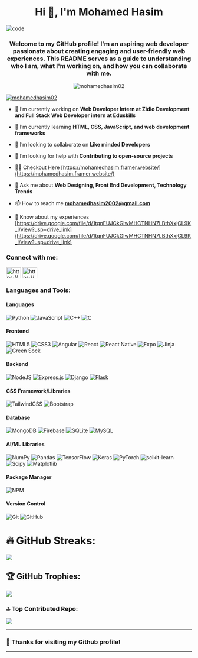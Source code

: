 <h1 align="center">Hi 👋, I'm Mohamed Hasim</h1>

![code](https://github.com/user-attachments/assets/9ae3cd6e-a1a6-4e8e-badb-1c410e1bf8e2)

<h3 align="center">Welcome to my GitHub profile! I'm an aspiring web developer passionate about creating engaging and user-friendly web experiences. 
  This README serves as a guide to understanding who I am, what I'm working on, and how you can collaborate with me.</h3>

<p align="center"> <img src="https://komarev.com/ghpvc/?username=mohamedhasim02&label=Profile%20views&color=0e75b6&style=flat" alt="mohamedhasim02" /> </p>

<p align="left"> <a href="https://github.com/ryo-ma/github-profile-trophy"><img src="https://github-profile-trophy.vercel.app/?username=mohamedhasim02" alt="mohamedhasim02" /></a> </p>

- 🔭 I’m currently working on **Web Developer Intern at Zidio Development and Full Stack Web Developer intern at Eduskills**

- 🌱 I’m currently learning **HTML, CSS, JavaScript, and web development frameworks**

- 👯 I’m looking to collaborate on **Like minded Developers**

- 🤝 I’m looking for help with **Contributing to open-source projects**

- 👨‍💻 Checkout Here [https://mohamedhasim.framer.website/](https://mohamedhasim.framer.website/)

- 💬 Ask me about **Web Designing, Front End Development, Technology Trends**

- 📫 How to reach me **mohamedhasim2002@gmail.com**

- 📄 Know about my experiences [https://drive.google.com/file/d/1tqnFUJCkGIwMHCTNHN7LBthXxjCL9K_i/view?usp=drive_link](https://drive.google.com/file/d/1tqnFUJCkGIwMHCTNHN7LBthXxjCL9K_i/view?usp=drive_link)

<h3 align="left">Connect with me:</h3>
<p align="left">
<a href="https://codepen.io/https://codepen.io/mohamed-hasim" target="blank"><img align="center" src="https://raw.githubusercontent.com/rahuldkjain/github-profile-readme-generator/master/src/images/icons/Social/codepen.svg" alt="https://codepen.io/mohamed-hasim" height="30" width="40" /></a>
<a href="https://linkedin.com/in/https://www.linkedin.com/in/mohamed-hasim-n-a6ab8024b" target="blank"><img align="center" src="https://raw.githubusercontent.com/rahuldkjain/github-profile-readme-generator/master/src/images/icons/Social/linked-in-alt.svg" alt="https://www.linkedin.com/in/mohamed-hasim-n-a6ab8024b" height="30" width="40" /></a>
</p>

<h3 align="left">Languages and Tools:</h3>

#### Languages
![Python](https://img.shields.io/badge/python-000?style=for-the-badge&logo=python) ![JavaScript](https://img.shields.io/badge/javascript-000?style=for-the-badge&logo=javascript) ![C++](https://img.shields.io/badge/c++-000?style=for-the-badge&logo=c%2B%2B) ![C](https://img.shields.io/badge/c-000?style=for-the-badge)

#### Frontend
![HTML5](https://img.shields.io/badge/html5-000?style=for-the-badge&logo=html5) ![CSS3](https://img.shields.io/badge/css3-000?style=for-the-badge&logo=css3) ![Angular](https://img.shields.io/badge/angular-000?style=for-the-badge&logo=angular) ![React](https://img.shields.io/badge/react-000?style=for-the-badge&logo=react) ![React Native](https://img.shields.io/badge/react_native-000?style=for-the-badge&logo=react) ![Expo](https://img.shields.io/badge/expo-000?style=for-the-badge&logo=expo) ![Jinja](https://img.shields.io/badge/jinja-000?style=for-the-badge&logo=jinja) ![Green Sock](https://img.shields.io/badge/green%20sock-000?style=for-the-badge&logo=greensock)

#### Backend
![NodeJS](https://img.shields.io/badge/node.js-000?style=for-the-badge&logo=node.js) ![Express.js](https://img.shields.io/badge/express.js-000?style=for-the-badge&logo=express) ![Django](https://img.shields.io/badge/django-000?style=for-the-badge&logo=django) ![Flask](https://img.shields.io/badge/flask-000?style=for-the-badge&logo=flask)

#### CSS Framework/Libraries
![TailwindCSS](https://img.shields.io/badge/tailwindcss-000?style=for-the-badge&logo=tailwind-css) ![Bootstrap](https://img.shields.io/badge/bootstrap-000?style=for-the-badge&logo=bootstrap)

#### Database
![MongoDB](https://img.shields.io/badge/MongoDB-000?style=for-the-badge&logo=mongodb) ![Firebase](https://img.shields.io/badge/Firebase-000?style=for-the-badge&logo=Firebase) ![SQLite](https://img.shields.io/badge/sqlite-000?style=for-the-badge&logo=sqlite) ![MySQL](https://img.shields.io/badge/mysql-000.svg?style=for-the-badge&logo=mysql)

#### AI/ML Libraries
![NumPy](https://img.shields.io/badge/numpy-000?style=for-the-badge&logo=numpy) ![Pandas](https://img.shields.io/badge/pandas-000?style=for-the-badge&logo=pandas) ![TensorFlow](https://img.shields.io/badge/TensorFlow-000?style=for-the-badge&logo=TensorFlow) ![Keras](https://img.shields.io/badge/Keras-000?style=for-the-badge&logo=Keras) ![PyTorch](https://img.shields.io/badge/PyTorch-000?style=for-the-badge&logo=PyTorch) ![scikit-learn](https://img.shields.io/badge/scikit--learn-000?style=for-the-badge&logo=scikit-learn) ![Scipy](https://img.shields.io/badge/SciPy-000?style=for-the-badge&logo=scipy) ![Matplotlib](https://img.shields.io/badge/Matplotlib-000?style=for-the-badge&logo=Matplotlib)

#### Package Manager
![NPM](https://img.shields.io/badge/-NPM-000?style=for-the-badge&logo=npm)

#### Version Control
![Git](https://img.shields.io/badge/-Git-000?style=for-the-badge&logo=git)
![GitHub](https://img.shields.io/badge/-GitHub-000?style=for-the-badge&logo=github)

# 🔥 GitHub Streaks:
![](https://github-readme-streak-stats.herokuapp.com/?user=mohamedhasim02&theme=dark&hide_border=true)

## 🏆 GitHub Trophies:
![](https://github-profile-trophy.vercel.app/?username=mohamedhasim02&theme=radical&no-frame=true&no-bg=false&margin-w=4)

### 🔝 Top Contributed Repo:
![](https://github-contributor-stats.vercel.app/api?username=mohamedhasim02&limit=5&theme=dark&combine_all_yearly_contributions=true)

---
### 🙏 Thanks for visiting my Github profile!
---
